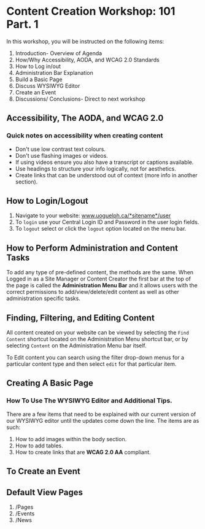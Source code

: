# Content Creation Workshop: 101 Part. 1
In this workshop, you will be instructed on the following items:

1. Introduction- Overview of Agenda
2. How/Why Accessibility, AODA, and WCAG 2.0 Standards
3. How to Log in/out
4. Administration Bar Explanation
5. Build a Basic Page
6. Discuss WYSIWYG Editor
7. Create an Event
8. Discussions/ Conclusions- Direct to next workshop

## Accessibility, The AODA, and WCAG 2.0

### Quick notes on accessibility when creating content
* Don't use low contrast text colours.
* Don't use flashing images or videos.
* If using videos ensure you also have a transcript or captions available.
* Use headings to structure your info logically, not for aesthetics.
* Create links that can be understood out of context (more info in another section).

## How to Login/Logout

1. Navigate to your website: www.uoguelph.ca/*sitename*/user
2. To `login` use your Central Login ID and Password in the user login fields.
3. To `logout` select or click the `logout` option located on the menu bar.

## How to Perform Administration and Content Tasks

To add any type of pre-defined content, the methods are the same. When Logged in as a Site Manager or Content Creator the first bar at the top of the page is called the **Administration Menu Bar** and it allows users with the correct permissions to add/view/delete/edit content as well as other administration specific tasks.

## Finding, Filtering, and Editing Content

All content created on your website can be viewed by selecting the `Find Content` shortcut located on the Administration Menu shortcut bar, or by selecting `Content` on the Administration Menu bar itself.

To Edit content you can search using the filter drop-down menus for a particular content type and then select `edit` for that particular item.

## Creating A Basic Page

### How To Use The WYSIWYG Editor and Additional Tips.

There are a few items that need to be explained with our current version of our WYSIWYG editor until the updates come down the line. The items are as such:

1. How to add images within the body section.
2. How to add tables.
3. How to create links that are **WCAG 2.0 AA** compliant.

## To Create an Event

## Default View Pages
1. /Pages
2. /Events
3. /News
